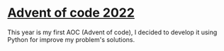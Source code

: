 # [Advent of code 2022](adventofcode.com)
This year is my first AOC (Advent of code), I decided to develop it using Python for improve my problem's solutions.